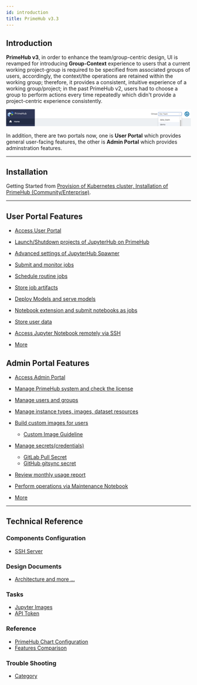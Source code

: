 ```yaml
---
id: introduction
title: PrimeHub v3.3
---
```


## Introduction

**PrimeHub v3**, in order to enhance the team/group-centric design, UI is revamped for introducing **Group-Context** experience to users that a current working project-group is required to be specified from associated groups of users, accordingly, the context/the operations are retained within the working group; therefore, it provides a consistent, intuitive experience of a working group/project; in the past PrimeHub v2, users had to choose a group to perform actions every time repeatedly which didn't provide a project-centric experience consistently.

![](assets/group_context.png)

In addition, there are two portals now, one is **User Portal** which provides general user-facing features, the other is **Admin Portal** which provides adminstration features.

---

## Installation

Getting Started from [Provision of Kubernetes cluster, Installation of PrimeHub (Community/Enterprise)](dev-introduction).

---

## User Portal Features

+ [Access User Portal](quickstart/login-portal-user.md)

+ [Launch/Shutdown projects of JupyterHub on PrimeHub](quickstart/launch-project)

+ [Advanced settings of JupyterHub Spawner](user-advanced-setting)

+ [Submit and monitor jobs](job-submission-feature)

+ [Schedule routine jobs](job-scheduling-feature)

+ [Store job artifacts](job-artifact-feature)

+ [Deploy Models and serve models](model-deployment-feature)

+ [Notebook extension and submit notebooks as jobs](ph-notebook-extension)

+ [Store user data](quickstart/nb-data-store)

+ [Access Jupyter Notebook remotely via SSH](guide_manual/ssh-config)

+ [More](getting-started-user)

## Admin Portal Features

+ [Access Admin Portal](quickstart/login-portal-admin)

+ [Manage PrimeHub system and check the license](guide_manual/admin-system)

+ [Manage users and groups](guide_manual/admin-user)

+ [Manage instance types, images, dataset resources](guide_manual/admin-instancetype)

+ [Build custom images for users](guide_manual/admin-build-image)
  + [Custom Image Guideline](guide_manual/custom-image-guideline)

+ [Manage secrets(credentials)](guide_manual/admin-secret.md)

  + [GitLab Pull Secret](quickstart/secret-pull-image)
  + [GitHub gitsync secret](quickstart/secret-gitsync)

+ [Review monthly usage report](guide_manual/admin-report)

+ [Perform operations via Maintenance Notebook](maintenance)

+ [More](getting-started-admin)

---

## Technical Reference

### Components Configuration

+ [SSH Server](getting_started/configure-ssh-server)

### Design Documents

+ [Architecture and more ...](design/architecture)

### Tasks

+ [Jupyter Images](tasks/repo2docker)
+ [API Token](tasks/api-token)

### Reference

+ [PrimeHub Chart Configuration](references/primehub_chart)
+ [Features Comparison](comparison)

### Trouble Shooting

+ [Category](trouble-shoot-guide)